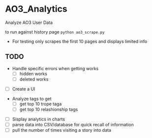 # AO3_Analytics
Analyze AO3 User Data

to run against history page `python ao3_scrape.py`
- For testing only scrapes the first 10 pages and displays limited info

## TODO
- Handle specific errors when getting works
  - [ ] hidden works
  - [ ] deleted works
- [ ] Create a UI
- Analyze tags to get
  - [ ] get top 10 trope taga
  - [ ] get top 10 relashionship tags
- [ ] Sisplay analytics in charts
- [ ] parse data into CSV/database for quick recall of information
- [ ] pull the number of times visiting a story into data 
